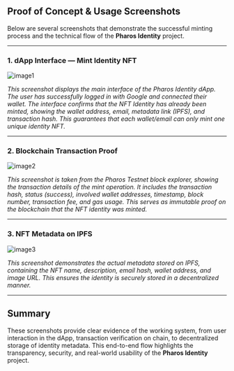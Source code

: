 ## Proof of Concept & Usage Screenshots

Below are several screenshots that demonstrate the successful minting process and the technical flow of the **Pharos Identity** project.

---

### 1. dApp Interface — Mint Identity NFT

![image1](3)

*This screenshot displays the main interface of the Pharos Identity dApp. The user has successfully logged in with Google and connected their wallet. The interface confirms that the NFT Identity has already been minted, showing the wallet address, email, metadata link (IPFS), and transaction hash. This guarantees that each wallet/email can only mint one unique identity NFT.*

---

### 2. Blockchain Transaction Proof

![image2](4)

*This screenshot is taken from the Pharos Testnet block explorer, showing the transaction details of the mint operation. It includes the transaction hash, status (success), involved wallet addresses, timestamp, block number, transaction fee, and gas usage. This serves as immutable proof on the blockchain that the NFT identity was minted.*

---

### 3. NFT Metadata on IPFS

![image3](5)

*This screenshot demonstrates the actual metadata stored on IPFS, containing the NFT name, description, email hash, wallet address, and image URL. This ensures the identity is securely stored in a decentralized manner.*

---

## Summary

These screenshots provide clear evidence of the working system, from user interaction in the dApp, transaction verification on chain, to decentralized storage of identity metadata. This end-to-end flow highlights the transparency, security, and real-world usability of the **Pharos Identity** project.
